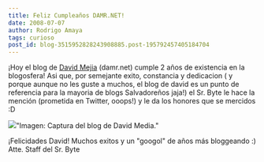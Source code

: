```yaml
---
title: Feliz Cumpleaños DAMR.NET!
date: 2008-07-07
author: Rodrigo Amaya
tags: curioso
post_id: blog-3515952828243908885.post-195792457405184704
---
```


¡Hoy el blog de [David Mejia](http://damr.net/acerca-de/david-mejia) (damr.net) cumple 2 años de existencia en la blogosfera! Asi que, por semejante exito, constancia y dedicacion ( y porque aunque no les guste a muchos, el blog de david es un punto de referencia para la mayoria de blogs Salvadoreños jaja!) el Sr. Byte le hace la mención (prometida en Twitter, ooops!) y le da los honores que se mercidos :D

[![](http://bp3.blogger.com/_ayvorITawE4/SHJF0_Ogh_I/AAAAAAAAA2E/Pb0NLxIVvdg/s400/damr.net.jpg)](http://bp3.blogger.com/_ayvorITawE4/SHJF0_Ogh_I/AAAAAAAAA2E/Pb0NLxIVvdg/s1600-h/damr.net.jpg)"Imagen: Captura del blog de David Media."

¡Felicidades David! Muchos exitos y un "googol" de años más bloggeando :) Atte. Staff del Sr. Byte